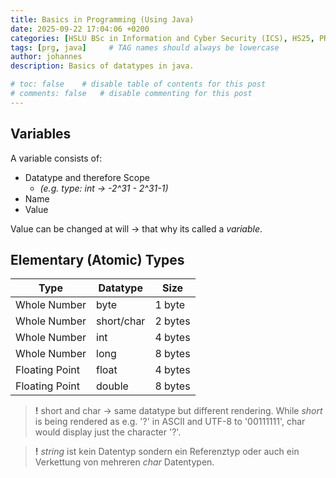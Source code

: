 ```yaml
---
title: Basics in Programming (Using Java)
date: 2025-09-22 17:04:06 +0200
categories: [HSLU BSc in Information and Cyber Security (ICS), HS25, PRG]
tags: [prg, java]     # TAG names should always be lowercase
author: johannes
description: Basics of datatypes in java.

# toc: false    # disable table of contents for this post
# comments: false   # disable commenting for this post
---
```


## Variables

A variable consists of:

- Datatype and  therefore Scope
  - *(e.g. type: int -> -2^31 - 2^31-1)*
- Name
- Value

Value can be changed at will -> that why its called a *variable*.

## Elementary (Atomic) Types

| Type | Datatype | Size
|------|------|------
|Whole Number | byte | 1 byte
|Whole Number | short/char | 2 bytes
|Whole Number | int | 4 bytes
|Whole Number | long | 8 bytes
|Floating Point | float | 4 bytes
|Floating Point | double | 8 bytes

> **!** short and char -> same datatype but different rendering. While *short* is being rendered as e.g. '?' in ASCII and UTF-8 to '00111111', char would display just the character '?'.

> **!** *string* ist kein Datentyp sondern ein Referenztyp oder auch ein Verkettung von mehreren *char* Datentypen.
